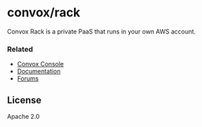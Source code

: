 # convox/rack

Convox Rack is a private PaaS that runs in your own AWS account.

### Related

* [Convox Console](https://console.convox.com)
* [Documentation](https://docs.convox.com)
* [Forums](https://community.convox.com)

## License

Apache 2.0
